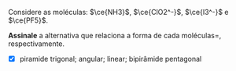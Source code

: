 Considere as moléculas: $\ce{NH3}$, $\ce{ClO2^-}$, $\ce{I3^-}$ e $\ce{PF5}$.

**Assinale** a alternativa que relaciona a forma de cada moléculas=, respectivamente.

- [x] piramide trigonal; angular; linear; bipirâmide pentagonal

